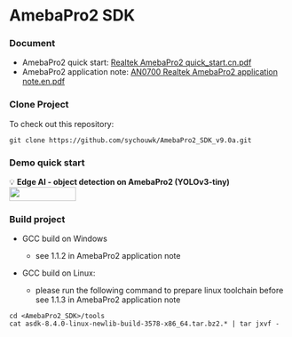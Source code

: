 # AmebaPro2 SDK

### Document
- AmebaPro2 quick start: [Realtek AmebaPro2 quick_start.cn.pdf](https://github.com/sychouwk/AmebaPro2_SDK_v9.0a/blob/main/doc/Realtek%20AmebaPro2%20quick_start.cn.pdf)
- AmebaPro2 application note: [AN0700 Realtek AmebaPro2 application note.en.pdf](https://github.com/sychouwk/AmebaPro2_SDK_v9.0a/blob/main/doc/AN0700%20Realtek%20AmebaPro2%20application%20note.en.pdf)

### Clone Project  
To check out this repository:  

```
git clone https://github.com/sychouwk/AmebaPro2_SDK_v9.0a.git
```

### Demo quick start

:bulb: **Edge AI - object detection on AmebaPro2 (YOLOv3-tiny)**
<a href="https://github.com/sychouwk/AmebaPro2_SDK_v9.0a/blob/main/doc/NN_example_README.md">
  <img src="https://img.shields.io/badge/-Getting%20Started-green" valign="middle" height=25px width=120px/>
</a>

### Build project

- GCC build on Windows
  - see 1.1.2 in AmebaPro2 application note

- GCC build on Linux: 
  - please run the following command to prepare linux toolchain before see 1.1.3 in AmebaPro2 application note
```
cd <AmebaPro2_SDK>/tools
cat asdk-8.4.0-linux-newlib-build-3578-x86_64.tar.bz2.* | tar jxvf -
```

